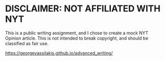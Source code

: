 # DISCLAIMER: NOT AFFILIATED WITH NYT
This is a public writing assignment, and I chose to create a mock NYT Opinion article. This is not intended to break copyright, and should be classified as fair use.

https://georgevassilakis.github.io/advanced_writing/
